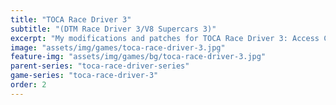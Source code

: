 ```yaml
---
title: "TOCA Race Driver 3"
subtitle: "(DTM Race Driver 3/V8 Supercars 3)"
excerpt: "My modifications and patches for TOCA Race Driver 3: Access Code Fix."
image: "assets/img/games/toca-race-driver-3.jpg"
feature-img: "assets/img/games/bg/toca-race-driver-3.jpg"
parent-series: "toca-race-driver-series"
game-series: "toca-race-driver-3"
order: 2
---
```

